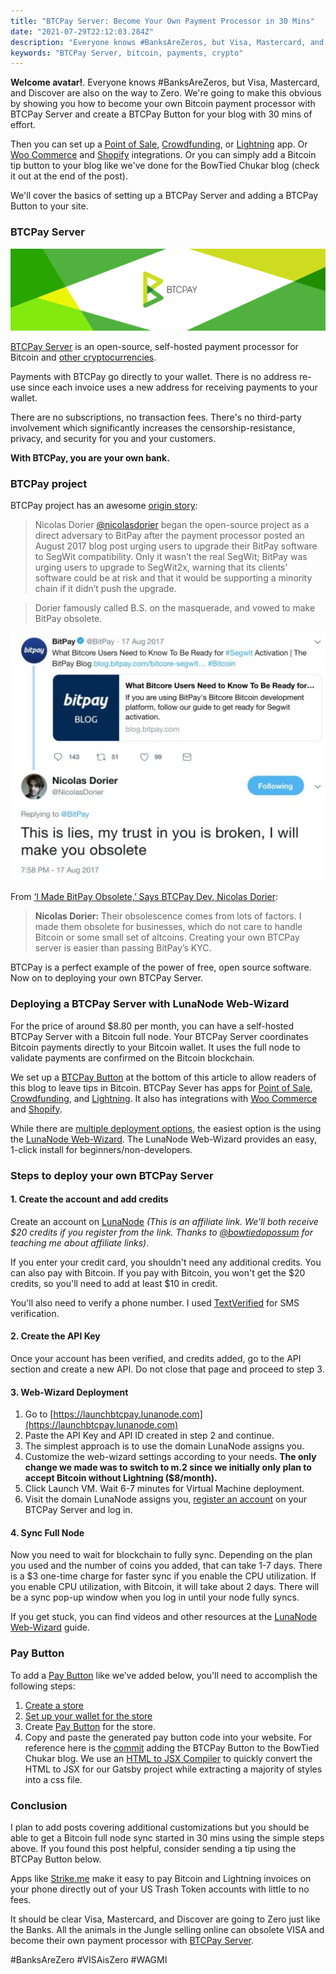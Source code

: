 ```yaml
---
title: "BTCPay Server: Become Your Own Payment Processor in 30 Mins"
date: "2021-07-29T22:12:03.284Z"
description: "Everyone knows #BanksAreZeros, but Visa, Mastercard, and Discover are also on the way to Zero.  We're going to make this obvious by showing the BowTied Jungle how to become your own Bitcoin payment processor using BTCPay Server with 30 mins of effort."
keywords: "BTCPay Server, bitcoin, payments, crypto"
---
```


**Welcome avatar!**. Everyone knows #BanksAreZeros, but Visa, Mastercard, and Discover are also on the way to Zero.  We're going to make this obvious by showing you how to become your own Bitcoin payment processor with BTCPay Server and create a BTCPay Button for your blog with 30 mins of effort.

Then you can set up a [Point of Sale](https://docs.btcpayserver.org/Apps/#point-of-sale-app), [Crowdfunding](https://docs.btcpayserver.org/Apps/#crowdfunding-app), or [Lightning](https://docs.btcpayserver.org/Apps/#lightning-network-apps-lapps) app. Or [Woo Commerce](https://docs.btcpayserver.org/WooCommerce/) and [Shopify](https://docs.btcpayserver.org/Shopify/) integrations. Or you can simply add a Bitcoin tip button to your blog like we've done for the BowTied Chukar blog (check it out at the end of the post).

We'll cover the basics of setting up a BTCPay Server and adding a BTCPay Button to your site.

### BTCPay Server

![BTCPay_logo](./btcpay_logo.png)

[BTCPay Server](https://btcpayserver.org/) is an open-source, self-hosted payment processor for Bitcoin and [other cryptocurrencies](https://docs.btcpayserver.org/FAQ/FAQ-Altcoin/#which-coins-does-btcpay-server-support).

Payments with BTCPay go directly to your wallet. There is no address re-use since each invoice uses a new address for receiving payments to your wallet.

There are no subscriptions, no transaction fees. There's no third-party involvement which significantly increases the censorship-resistance, privacy, and security for you and your customers.

**With BTCPay, you are your own bank.**

### BTCPay project

BTCPay project has an awesome [origin story](https://bitcoinmagazine.com/technical/btcpay-server-is-bitcoins-open-source-unicorn):

> Nicolas Dorier [@nicolasdorier](https://twitter.com/nicolasdorier) began the open-source project as a direct adversary to BitPay after the payment processor posted an August 2017 blog post urging users to upgrade their BitPay software to SegWit compatibility. Only it wasn’t the real SegWit; BitPay was urging users to upgrade to SegWit2x, warning that its clients’ software could be at risk and that it would be supporting a minority chain if it didn’t push the upgrade.

> Dorier famously called B.S. on the masquerade, and vowed to make BitPay obsolete.

![Tweet](./tweet.jpg)

From [‘I Made BitPay Obsolete,’ Says BTCPay Dev, Nicolas Dorier](https://thebitcoinnews.com/i-made-bitpay-obsolete-says-btcpay-dev-nicolas-dorier/):

> **Nicolas Dorier:** Their obsolescence comes from lots of factors. I made them obsolete for businesses, which do not care to handle Bitcoin or some small set of altcoins. Creating your own BTCPay server is easier than passing BitPay’s KYC.

BTCPay is a perfect example of the power of free, open source software.  Now on
to deploying your own BTCPay Server.


### Deploying a BTCPay Server with LunaNode Web-Wizard

For the price of around $8.80 per month, you can have a self-hosted BTCPay Server with a Bitcoin full node.  Your BTCPay Server coordinates Bitcoin payments directly to your Bitcoin wallet.  It uses the full node to validate payments are confirmed on the Bitcoin blockchain.

We set up a [BTCPay Button](https://docs.btcpayserver.org/Apps/#payment-button) at the bottom of this article to allow readers of this blog to leave tips in Bitcoin.  BTCPay Sever has apps for [Point of Sale](https://docs.btcpayserver.org/Apps/#point-of-sale-app), [Crowdfunding](https://docs.btcpayserver.org/Apps/#crowdfunding-app), and [Lightning](https://docs.btcpayserver.org/Apps/#lightning-network-apps-lapps). It also has integrations with [Woo Commerce](https://docs.btcpayserver.org/WooCommerce/) and [Shopify](https://docs.btcpayserver.org/Shopify/).

While there are [multiple deployment options](https://docs.btcpayserver.org/Deployment/), the easiest option is the using the [LunaNode Web-Wizard](https://docs.btcpayserver.org/LunaNodeWebDeployment/).  The LunaNode Web-Wizard provides an easy, 1-click install for beginners/non-developers.

### Steps to deploy your own BTCPay Server

#### 1. Create the account and add credits

Create an account on [LunaNode](https://www.lunanode.com/?r=17252) *(This is an affiliate link.  We'll both receive $20 credits if you register from the link.  Thanks to [@bowtiedopossum](https://twitter.com/bowtiedopossum) for teaching me about affiliate links)*.

If you enter your credit card, you shouldn't need any additional credits.  You can also pay with Bitcoin.  If you pay with Bitcoin, you won't get the $20 credits, so you'll need to add at least $10 in credit.

You'll also need to verify a phone number.  I used [TextVerified](https://www.textverified.com/) for SMS verification.

#### 2. Create the API Key

Once your account has been verified, and credits added, go to the API section and create a new API. Do not close that page and proceed to step 3.

#### 3. Web-Wizard Deployment

1. Go to [https://launchbtcpay.lunanode.com](https://launchbtcpay.lunanode.com)
2. Paste the API Key and API ID created in step 2 and continue.
3. The simplest approach is to use the domain LunaNode assigns you.
4. Customize the web-wizard settings according to your needs.  **The only change we made was to switch to m.2 since we initially only plan to accept Bitcoin without Lightning ($8/month).**
5. Click Launch VM. Wait 6-7 minutes for Virtual Machine deployment.
6. Visit the domain LunaNode assigns you, [register an account](https://docs.btcpayserver.org/RegisterAccount/) on your BTCPay Server and log in.

#### 4. Sync Full Node

Now you need to wait for blockchain to fully sync. Depending on the plan you used and the number of coins you added, that can take 1-7 days. There is a $3 one-time charge for faster sync if you enable the CPU utilization. If you enable CPU utilization, with Bitcoin, it will take about 2 days. There will be a sync pop-up window when you log in until your node fully syncs.

If you get stuck, you can find videos and other resources at the [LunaNode Web-Wizard](https://docs.btcpayserver.org/LunaNodeWebDeployment/) guide.

### Pay Button

To add a [Pay Button](https://docs.btcpayserver.org/Apps/#payment-button) like we’ve added below, you'll need to accomplish the following steps:
1. [Create a store](https://docs.btcpayserver.org/CreateStore/)
2. [Set up your wallet for the store](https://docs.btcpayserver.org/WalletSetup/)
3. Create [Pay Button](https://docs.btcpayserver.org/Apps/#payment-button) for the store.
4. Copy and paste the generated pay button code into your website.  For reference here is the [commit](https://github.com/bowtiedchukar/bowtiedchukar-blog/commit/306625b278126347200937df14ce53f5b9f75806) adding the BTCPay Button to the BowTied Chukar blog.  We use an [HTML to JSX Compiler](https://magic.reactjs.net/htmltojsx.htm) to quickly convert the HTML to JSX for our Gatsby project while extracting a majority of styles into a css file.

### Conclusion

I plan to add posts covering additional customizations but you should be able to get a Bitcoin full node sync started in 30 mins using the simple steps above.  If you found this post helpful, consider sending a tip using the BTCPay Button below.

Apps like [Strike.me](https://strike.me/) make it easy to pay Bitcoin and Lightning invoices on your phone directly out of your US Trash Token accounts with little to no fees.

It should be clear Visa, Mastercard, and Discover are going to Zero just like the Banks.  All the animals in the Jungle selling online can obsolete VISA and become their own payment processor with [BTCPay Server](https://btcpayserver.org/).

#BanksAreZero #VISAisZero #WAGMI
